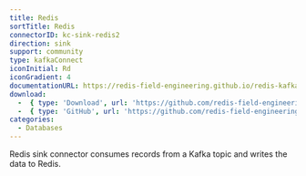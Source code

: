 ```yaml
---
title: Redis
sortTitle: Redis
connectorID: kc-sink-redis2
direction: sink
support: community
type: kafkaConnect
iconInitial: Rd
iconGradient: 4
documentationURL: https://redis-field-engineering.github.io/redis-kafka-connect/
download:
  -  { type: 'Download', url: 'https://github.com/redis-field-engineering/redis-kafka-connect/releases' }
  -  { type: 'GitHub', url: 'https://github.com/redis-field-engineering/redis-kafka-connect' }
categories:
  - Databases
---
```

Redis sink connector consumes records from a Kafka topic and writes the data to Redis.

